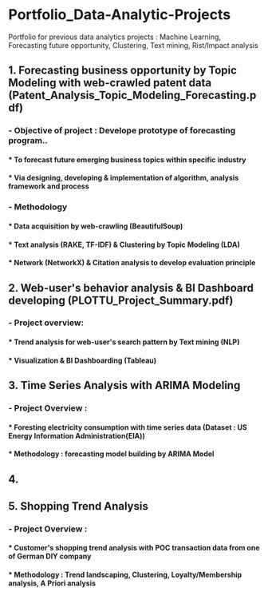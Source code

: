 # Portfolio_Data-Analytic-Projects
Portfolio for previous data analytics projects : Machine Learning, Forecasting future opportunity, Clustering, Text mining, Rist/Impact analysis

## 1. Forecasting business opportunity by Topic Modeling with web-crawled patent data (Patent_Analysis_Topic_Modeling_Forecasting.pdf)
### - Objective of project : Develope prototype of forecasting program..
#### * To forecast future emerging business topics within specific industry
#### * Via designing, developing & implementation of algorithm, analysis framework and process
### - Methodology
#### * Data acquisition by web-crawling (BeautifulSoup)
#### * Text analysis (RAKE, TF-IDF) & Clustering by Topic Modeling (LDA)
#### * Network (NetworkX) & Citation analysis to develop evaluation principle

## 2. Web-user's behavior analysis & BI Dashboard developing (PLOTTU_Project_Summary.pdf)
### - Project overview: 
#### * Trend analysis for web-user's search pattern by Text mining (NLP)
#### * Visualization & BI Dashboarding (Tableau)

## 3. Time Series Analysis with ARIMA Modeling
### - Project Overview :
#### * Foresting electricity consumption with time series data (Dataset : US Energy Information Administration(EIA))
#### * Methodology : forecasting model building by ARIMA Model

## 4. 

## 5. Shopping Trend Analysis
### - Project Overview :
#### * Customer's shopping trend analysis with POC transaction data from one of German DIY company 
#### * Methodology : Trend landscaping, Clustering, Loyalty/Membership analysis, A Priori analysis


